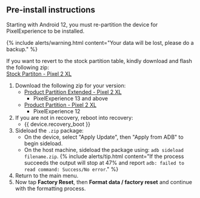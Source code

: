 ## Pre-install instructions
Starting with Android 12, you must re-partition the device for PixelExperience to be installed.

{% include alerts/warning.html content="Your data will be lost, please do a backup." %}

If you want to revert to the stock partition table, kindly download and flash the following zip:<br />
[Stock Partiton - Pixel 2 XL](https://wiki-blobs-dl.pixelexperience.org/wiki_blobs_wahoo/main/deproduction-pixel2xl.zip)

1. Download the following zip for your version:
    * [Product Partition Extended - Pixel 2 XL](https://wiki-blobs-dl.pixelexperience.org/wiki_blobs_wahoo/main/productpartition-pixel2xl-extended.zip)
        * PixelExperience 13 and above
    * [Product Partition - Pixel 2 XL](https://wiki-blobs-dl.pixelexperience.org/wiki_blobs_wahoo/main/productpartition-pixel2xl.zip)
        * PixelExperience 12
2. If you are not in recovery, reboot into recovery:
    * {{ device.recovery_boot }}
3. Sideload the `.zip` package:
    * On the device, select "Apply Update", then "Apply from ADB" to begin sideload.
    * On the host machine, sideload the package using: `adb sideload filename.zip`.
        {% include alerts/tip.html content="If the process succeeds the output will stop at 47% and report `adb: failed to read command: Success/No error`." %}
4. Return to the main menu.
5. Now tap **Factory Reset**, then **Format data / factory reset** and continue with the formatting process.
